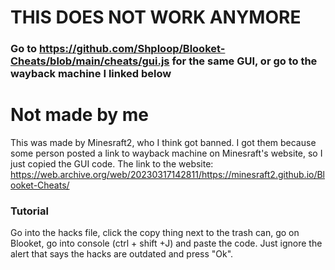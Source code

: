 # THIS DOES NOT WORK ANYMORE
### Go to https://github.com/Shploop/Blooket-Cheats/blob/main/cheats/gui.js for the same GUI, or go to the wayback machine I linked below

# Not made by me
This was made by Minesraft2, who I think got banned. I got them because some person posted a link to wayback machine on Minesraft's website, so I just copied the GUI code.
The link to the website: https://web.archive.org/web/20230317142811/https://minesraft2.github.io/Blooket-Cheats/

### Tutorial
Go into the hacks file, click the copy thing next to the trash can, go on Blooket, go into console (ctrl + shift +J) and paste the code.
Just ignore the alert that says the hacks are outdated and press "Ok".
